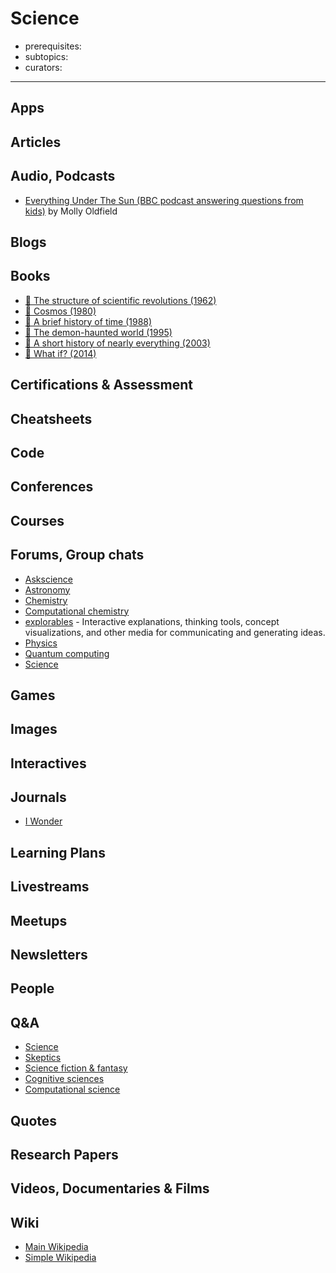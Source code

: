 # Science

- prerequisites:
- subtopics:
- curators:

------

## Apps

## Articles

## Audio, Podcasts

- [Everything Under The Sun (BBC podcast answering questions from kids)](https://podcasts.apple.com/gb/podcast/everything-under-the-sun/id1442273607?mt=2) by Molly Oldfield
## Blogs

## Books

- [📕 The structure of scientific revolutions (1962)](http://www.goodreads.com/book/show/61539.The_Structure_of_Scientific_Revolutions)
- [📕 Cosmos (1980)](http://www.goodreads.com/book/show/55030.Cosmos)
- [📕 A brief history of time (1988)](http://www.goodreads.com/book/show/3869.A_Brief_History_of_Time)
- [📕 The demon-haunted world (1995)](http://www.goodreads.com/book/show/17349.The_Demon_Haunted_World)
- [📕 A short history of nearly everything (2003)](http://www.goodreads.com/book/show/21.A_Short_History_of_Nearly_Everything)
- [📕 What if? (2014)](http://www.goodreads.com/book/show/21413662-what-if)


## Certifications & Assessment

## Cheatsheets

## Code

## Conferences

## Courses

## Forums, Group chats

- [Askscience](https://www.reddit.com/r/askscience/)
- [Astronomy](https://www.reddit.com/r/Astronomy/)
- [Chemistry](https://www.reddit.com/r/chemistry/)
- [Computational chemistry](https://www.reddit.com/r/comp_chem/)
- [explorables](https://www.reddit.com/r/explorables/) - Interactive explanations, thinking tools, concept visualizations, and other media for communicating and generating ideas.
- [Physics](https://www.reddit.com/r/Physics/)
- [Quantum computing](https://www.reddit.com/r/QuantumComputing/)
- [Science](https://www.reddit.com/r/science/)

## Games

## Images

## Interactives

## Journals

- [I Wonder](https://azimpremjifoundation.org/foundation/779)

## Learning Plans

## Livestreams

## Meetups

## Newsletters

## People

## Q&A

- [Science](https://www.quora.com/topic/Science)
- [Skeptics](https://skeptics.stackexchange.com)
- [Science fiction & fantasy](https://scifi.stackexchange.com)
- [Cognitive sciences](https://cogsci.stackexchange.com)
- [Computational science](https://scicomp.stackexchange.com)

## Quotes

## Research Papers

## Videos, Documentaries & Films

## Wiki

- [Main Wikipedia](https://en.wikipedia.org/wiki/Science)
- [Simple Wikipedia](https://simple.wikipedia.org/wiki/Science)
